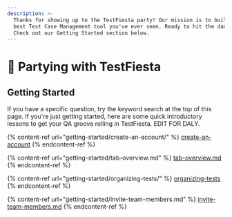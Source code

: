 ```yaml
---
description: >-
  Thanks for showing up to the TestFiesta party! Our mission is to build the
  best Test Case Management tool you've ever seen. Ready to hit the dance floor?
  Check out our Getting Started section below.
---
```


# 🎉 Partying with TestFiesta

## Getting Started

If you have a specific question, try the keyword search at the top of this page. If you're just getting started, here are some quick introductory lessons to get your QA groove rolling in TestFiesta. EDIT FOR DALY.

{% content-ref url="getting-started/create-an-account/" %}
[create-an-account](getting-started/create-an-account/)
{% endcontent-ref %}

{% content-ref url="getting-started/tab-overview.md" %}
[tab-overview.md](getting-started/tab-overview.md)
{% endcontent-ref %}

{% content-ref url="getting-started/organizing-tests/" %}
[organizing-tests](getting-started/organizing-tests/)
{% endcontent-ref %}

{% content-ref url="getting-started/invite-team-members.md" %}
[invite-team-members.md](getting-started/invite-team-members.md)
{% endcontent-ref %}
